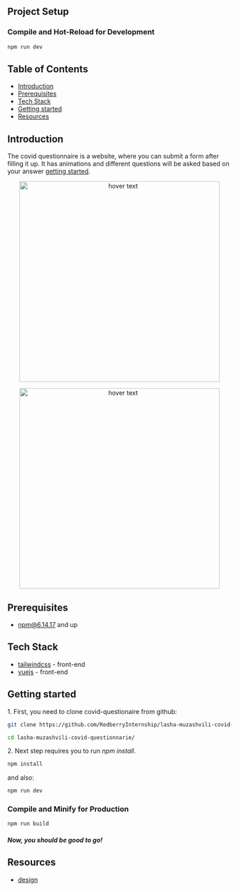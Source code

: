 ## Project Setup

### Compile and Hot-Reload for Development

```sh
npm run dev
```

## Table of Contents

- [Introduction](#introduction)
- [Prerequisites](#prerequisites)
- [Tech Stack](#tech-stack)
- [Getting started](#getting-started)
- [Resources](#resources)

## Introduction

The covid questionnaire is a website, where you can submit a form after filling it up. It has animations and different questions will be asked based on your answer [getting started](#getting-started).

<p align="center">
  <img src="/src/assets/personal_information_page.png" width="450" title="hover text">
</p>
<p align="center">
  <img src="/src/assets/vaccination_page.png" width="450" title="hover text">
</p>

## Prerequisites

- npm@6.14.17 and up

## Tech Stack

- [tailwindcss](https://tailwindcss.com/docs/installation) - front-end
- [vuejs](https://v2.vuejs.org/v2/guide/installation.html) - front-end

## Getting started

1\. First, you need to clone covid-questionaire from github:

```sh
git clone https://github.com/RedberryInternship/lasha-muzashvili-covid-questionnarie.git
```

```sh
cd lasha-muzashvili-covid-questionnarie/
```

2\. Next step requires you to run _npm install_.

```sh
npm install
```

and also:

```sh
npm run dev
```

### Compile and Minify for Production

```sh
npm run build
```

##### Now, you should be good to go!

## Resources

- [design](https://www.figma.com/file/56t2BI25FcD0LAIjR4GVkQ/%E1%83%99%E1%83%98%E1%83%97%E1%83%AE%E1%83%95%E1%83%90%E1%83%A0%E1%83%98?node-id=0%3A1)
